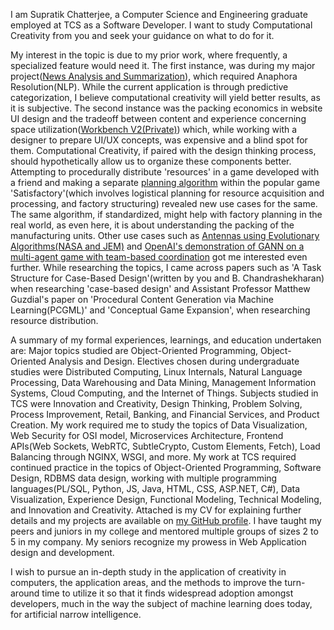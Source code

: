 I am Supratik Chatterjee, a Computer Science and Engineering graduate employed at TCS as a Software Developer. I want to study Computational Creativity from you and seek your guidance on what to do for it.

My interest in the topic is due to my prior work, where frequently, a specialized feature would need it. The first instance, was during my major project([News Analysis and Summarization](https://github.com/supratikchatterjee16/nasty)), which required Anaphora Resolution(NLP). While the current application is through predictive categorization, I believe computational creativity will yield better results, as it is subjective. The second instance was the packing economics in website UI design and the tradeoff between content and experience concerning space utilization([Workbench V2(Private)](https://github.com/supratikchatterjee16/workbench_v2)) which, while working with a designer to prepare UI/UX concepts, was expensive and a blind spot for them. Computational Creativity, if paired with the design thinking process, should hypothetically allow us to organize these components better. Attempting to procedurally distribute 'resources' in a game developed with a friend and making a separate [planning algorithm](https://github.com/supratikchatterjee16/satisfactory-notebook) within the popular game 'Satisfactory'(which involves logistical planning for resource acquisition and processing, and factory structuring) revealed new use cases for the same. The same algorithm, if standardized, might help with factory planning in the real world, as even here, it is about understanding the packing of the manufacturing units. Other use cases such as [Antennas using Evolutionary Algorithms(NASA and JEM)](https://ti.arc.nasa.gov/m/pub-archive/1244h/1244%20(Hornby).pdf) and [OpenAI's demonstration of GANN on a multi-agent game with team-based coordination](https://www.youtube.com/watch?v=Lu56xVlZ40M&vl=en) got me interested even further. While researching the topics, I came across papers such as 'A Task Structure for Case-Based Design'(written by you and B. Chandrashekharan) when researching 'case-based design' and Assistant Professor Matthew Guzdial's paper on 'Procedural Content Generation via Machine Learning(PCGML)' and 'Conceptual Game Expansion', when researching resource distribution.

A summary of my formal experiences, learnings, and education undertaken are:  Major topics studied are Object-Oriented Programming, Object-Oriented Analysis and Design. Electives chosen during undergraduate studies were Distributed Computing, Linux Internals, Natural Language Processing, Data Warehousing and Data Mining, Management Information Systems, Cloud Computing, and the Internet of Things. Subjects studied in TCS were Innovation and Creativity, Design Thinking, Problem Solving, Process Improvement, Retail, Banking, and Financial Services, and Product Creation. My work required me to study the topics of Data Visualization, Web Security for OSI model, Microservices Architecture, Frontend APIs(Web Sockets, WebRTC, SubtleCrypto, Custom Elements, Fetch), Load Balancing through NGINX, WSGI, and more. My work at TCS required continued practice in the topics of Object-Oriented Programming, Software Design, RDBMS data design, working with multiple programming languages(PL/SQL, Python, JS, Java, HTML, CSS, ASP.NET, C#), Data Visualization, Experience Design, Functional Modeling, Technical Modeling, and Innovation and Creativity. Attached is my CV for explaining further details and my projects are available on [my GitHub profile](https://github.com/supratikchatterje16). I have taught my peers and juniors in my college and mentored multiple groups of sizes 2 to 5 in my company. My seniors recognize my prowess in Web Application design and development.

I wish to pursue an in-depth study in the application of creativity in computers, the application areas, and the methods to improve the turn-around time to utilize it so that it finds widespread adoption amongst developers, much in the way the subject of machine learning does today, for artificial narrow intelligence.